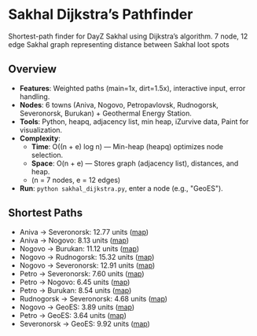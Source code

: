 # Sakhal Dijkstra’s Pathfinder
Shortest-path finder for DayZ Sakhal using Dijkstra’s algorithm.
7 node, 12 edge Sakhal graph representing distance between Sakhal loot spots

## Overview
- **Features**: Weighted paths (main=1x, dirt=1.5x), interactive input, error handling.
- **Nodes**: 6 towns (Aniva, Nogovo, Petropavlovsk, Rudnogorsk, Severonorsk, Burukan) + Geothermal Energy Station.
- **Tools**: Python, heapq, adjacency list, min heap, iZurvive data, Paint for visualization.
- **Complexity**:
  - **Time**: O((n + e) log n) — Min-heap (heapq) optimizes node selection.
  - **Space**: O(n + e) — Stores graph (adjacency list), distances, and heap.
  - (n = 7 nodes, e = 12 edges)
- **Run**: `python sakhal_dijkstra.py`, enter a node (e.g., "GeoES").

## Shortest Paths
- Aniva → Severonorsk: 12.77 units ([map](/maps_final/map_route_aniva_severomorsk.png))
- Aniva → Nogovo: 8.13 units ([map](maps_final/map_route_nogovo_aniva.png))
- Nogovo → Burukan: 11.12 units ([map](maps_final/map_route_nogovo_burukan.png))
- Nogovo → Rudnogorsk: 15.32 units ([map](maps_final/map_route_nogovo_to_rudnogorsk.png))
- Nogovo → Severonorsk: 12.91 units ([map](maps_final/map_route_nogovo_to_severonorsk.png))
- Petro → Severonorsk: 7.60 units ([map](maps_final/map_route_petro_to_severonorsk.png))
- Petro → Nogovo: 6.45 units ([map](maps_final/map_route_petro_to_nogovo.png))
- Petro → Burukan: 8.54 units ([map](maps_final/map_route_petro_to_burukan.png))
- Rudnogorsk → Severonorsk: 4.68 units ([map](maps_final/map_route_rudnogorsk_to_severonorsk.png))
- Nogovo → GeoES: 3.89 units ([map](maps_final/map_route_nogovo_to_geoes.png))
- Petro → GeoES: 3.64 units ([map](maps_final/map_route_petro_to_geoes.png))
- Severonorsk → GeoES: 9.92 units ([map](maps_final/map_route_severonorsk_to_geoes.png))
